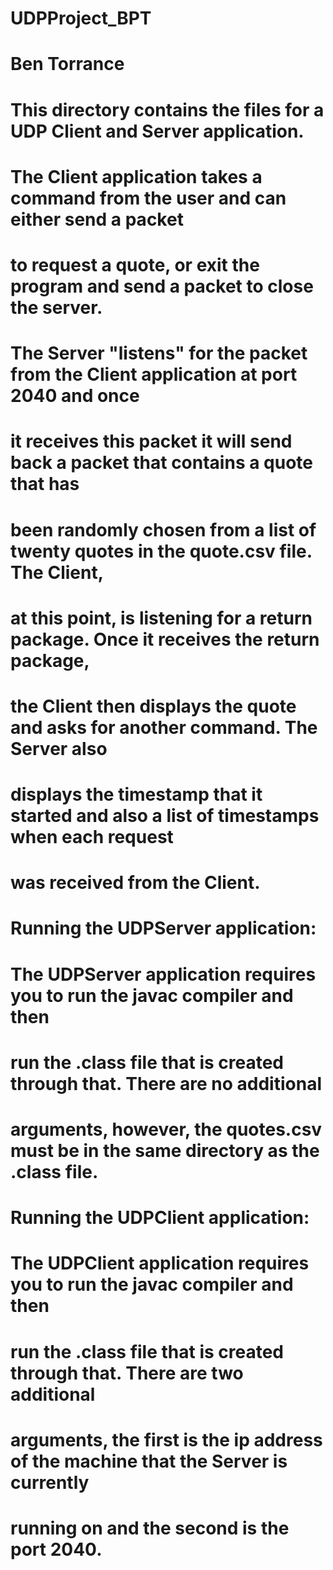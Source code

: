 # UDPProject_BPT
# Ben Torrance
#
#	This directory contains the files for a UDP Client and Server application.
# The Client application takes a command from the user and can either send a packet
# to request a quote, or exit the program and send a packet to close the server.
# The Server "listens" for the packet from the Client application at port 2040 and once
# it receives this packet it will send back a packet that contains a quote that has
# been randomly chosen from a list of twenty quotes in the quote.csv file. The Client,
# at this point, is listening for a return package. Once it receives the return package,
# the Client then displays the quote and asks for another command. The Server also
# displays the timestamp that it started and also a list of timestamps when each request
# was received from the Client.
#
#
#	Running the UDPServer application:
#
#		The UDPServer application requires you to run the javac compiler and then
#	run the .class file that is created through that. There are no additional 
#	arguments, however, the quotes.csv must be in the same directory as the .class file.
#
#
#	Running the UDPClient application:
#
#		The UDPClient application requires you to run the javac compiler and then
#	run the .class file that is created through that. There are two additional
#	arguments, the first is the ip address of the machine that the Server is currently
#	running on and the second is the port 2040.
#

